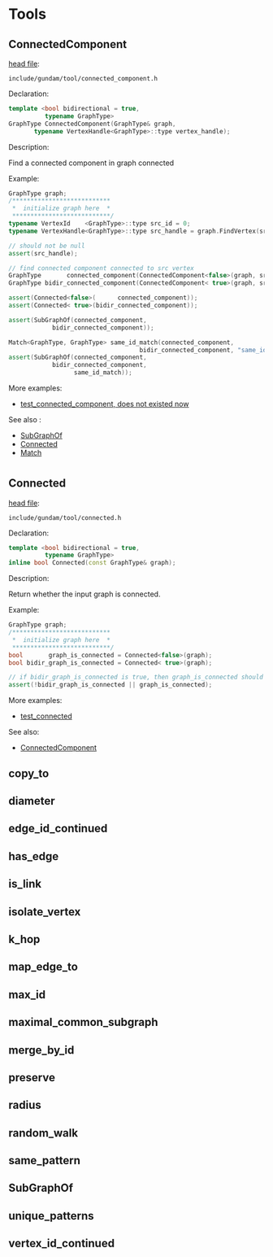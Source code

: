 # Tools



## ConnectedComponent

[head file](/include/gundam/tool/connected_component.h):

```
include/gundam/tool/connected_component.h
```

Declaration:

```c++
template <bool bidirectional = true,
          typename GraphType>
GraphType ConnectedComponent(GraphType& graph,
       typename VertexHandle<GraphType>::type vertex_handle);
```

Description:

Find a connected component in graph connected 

Example:

```c++
GraphType graph;
/***************************
 *  initialize graph here  *
 ***************************/
typename VertexId    <GraphType>::type src_id = 0;
typename VertexHandle<GraphType>::type src_handle = graph.FindVertex(src_id);

// should not be null
assert(src_handle);

// find connected component connected to src vertex
GraphType       connected_component(ConnectedComponent<false>(graph, src_handle));
GraphType bidir_connected_component(ConnectedComponent< true>(graph, src_handle));

assert(Connected<false>(      connected_component));
assert(Connected< true>(bidir_connected_component));

assert(SubGraphOf(connected_component, 
            bidir_connected_component));

Match<GraphType, GraphType> same_id_match(connected_component,
                                    bidir_connected_component, "same_id_map");
assert(SubGraphOf(connected_component, 
            bidir_connected_component,
                  same_id_match));

```

More examples:
* [test_connected_component, does not existed now](/test/test_connected_component.cc)

See also :
* [SubGraphOf](#SubGraphOf)
* [Connected](#Connected)
* [Match](/doc/prog_doc/match.md)

#

## Connected

[head file](/include/gundam/tool/connected.h):

```
include/gundam/tool/connected.h
```

Declaration:

```c++
template <bool bidirectional = true,
          typename GraphType>
inline bool Connected(const GraphType& graph);
```

Description:

Return whether the input graph is connected.

Example:

```c++
GraphType graph;
/***************************
 *  initialize graph here  *
 ***************************/
bool       graph_is_connected = Connected<false>(graph);
bool bidir_graph_is_connected = Connected< true>(graph);

// if bidir_graph_is_connected is true, then graph_is_connected should also be true
assert(!bidir_graph_is_connected || graph_is_connected);
```

More examples:
* [test_connected](/test/test_connected.cc)

See also:
* [ConnectedComponent](#ConnectedComponent)

## copy_to

## diameter

## edge_id_continued

## has_edge

## is_link

## isolate_vertex

## k_hop

## map_edge_to

## max_id

## maximal_common_subgraph

## merge_by_id

## preserve

## radius

## random_walk

## same_pattern

## SubGraphOf

## unique_patterns

## vertex_id_continued